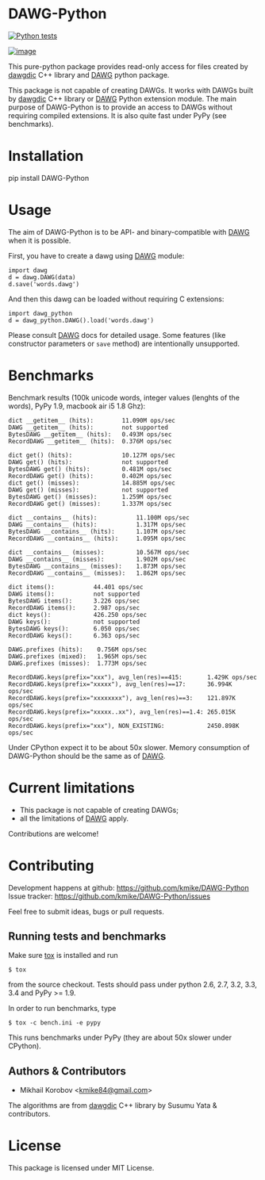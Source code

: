 # DAWG-Python

[![Python tests](https://github.com/pymorphy2-fork/DAWG-Python/actions/workflows/python-tests.yml/badge.svg)](https://github.com/pymorphy2-fork/DAWG-Python/actions/workflows/python-tests.yml)

[![image](https://coveralls.io/repos/kmike/DAWG-Python/badge.png?branch=master)](https://coveralls.io/r/kmike/DAWG-Python)

This pure-python package provides read-only access for files created by
[dawgdic](https://code.google.com/p/dawgdic/) C++ library and
[DAWG](https://github.com/kmike/DAWG) python package.

This package is not capable of creating DAWGs. It works with DAWGs built
by [dawgdic](https://code.google.com/p/dawgdic/) C++ library or
[DAWG](https://github.com/kmike/DAWG) Python extension module. The main
purpose of DAWG-Python is to provide an access to DAWGs without
requiring compiled extensions. It is also quite fast under PyPy (see
benchmarks).

# Installation

pip install DAWG-Python

# Usage

The aim of DAWG-Python is to be API- and binary-compatible with
[DAWG](https://github.com/kmike/DAWG) when it is possible.

First, you have to create a dawg using
[DAWG](https://github.com/kmike/DAWG) module:

    import dawg
    d = dawg.DAWG(data)
    d.save('words.dawg')

And then this dawg can be loaded without requiring C extensions:

    import dawg_python
    d = dawg_python.DAWG().load('words.dawg')

Please consult [DAWG](https://github.com/kmike/DAWG) docs for detailed
usage. Some features (like constructor parameters or `save` method) are
intentionally unsupported.

# Benchmarks

Benchmark results (100k unicode words, integer values (lenghts of the
words), PyPy 1.9, macbook air i5 1.8 Ghz):

    dict __getitem__ (hits):        11.090M ops/sec
    DAWG __getitem__ (hits):        not supported
    BytesDAWG __getitem__ (hits):   0.493M ops/sec
    RecordDAWG __getitem__ (hits):  0.376M ops/sec

    dict get() (hits):              10.127M ops/sec
    DAWG get() (hits):              not supported
    BytesDAWG get() (hits):         0.481M ops/sec
    RecordDAWG get() (hits):        0.402M ops/sec
    dict get() (misses):            14.885M ops/sec
    DAWG get() (misses):            not supported
    BytesDAWG get() (misses):       1.259M ops/sec
    RecordDAWG get() (misses):      1.337M ops/sec

    dict __contains__ (hits):           11.100M ops/sec
    DAWG __contains__ (hits):           1.317M ops/sec
    BytesDAWG __contains__ (hits):      1.107M ops/sec
    RecordDAWG __contains__ (hits):     1.095M ops/sec

    dict __contains__ (misses):         10.567M ops/sec
    DAWG __contains__ (misses):         1.902M ops/sec
    BytesDAWG __contains__ (misses):    1.873M ops/sec
    RecordDAWG __contains__ (misses):   1.862M ops/sec

    dict items():           44.401 ops/sec
    DAWG items():           not supported
    BytesDAWG items():      3.226 ops/sec
    RecordDAWG items():     2.987 ops/sec
    dict keys():            426.250 ops/sec
    DAWG keys():            not supported
    BytesDAWG keys():       6.050 ops/sec
    RecordDAWG keys():      6.363 ops/sec

    DAWG.prefixes (hits):    0.756M ops/sec
    DAWG.prefixes (mixed):   1.965M ops/sec
    DAWG.prefixes (misses):  1.773M ops/sec

    RecordDAWG.keys(prefix="xxx"), avg_len(res)==415:       1.429K ops/sec
    RecordDAWG.keys(prefix="xxxxx"), avg_len(res)==17:      36.994K ops/sec
    RecordDAWG.keys(prefix="xxxxxxxx"), avg_len(res)==3:    121.897K ops/sec
    RecordDAWG.keys(prefix="xxxxx..xx"), avg_len(res)==1.4: 265.015K ops/sec
    RecordDAWG.keys(prefix="xxx"), NON_EXISTING:            2450.898K ops/sec

Under CPython expect it to be about 50x slower. Memory consumption of
DAWG-Python should be the same as of
[DAWG](https://github.com/kmike/DAWG).

# Current limitations

-   This package is not capable of creating DAWGs;
-   all the limitations of [DAWG](https://github.com/kmike/DAWG) apply.

Contributions are welcome!

# Contributing

Development happens at github: <https://github.com/kmike/DAWG-Python>
Issue tracker: <https://github.com/kmike/DAWG-Python/issues>

Feel free to submit ideas, bugs or pull requests.

## Running tests and benchmarks

Make sure [tox](http://tox.testrun.org) is installed and run

    $ tox

from the source checkout. Tests should pass under python 2.6, 2.7, 3.2,
3.3, 3.4 and PyPy \>= 1.9.

In order to run benchmarks, type

    $ tox -c bench.ini -e pypy

This runs benchmarks under PyPy (they are about 50x slower under
CPython).

## Authors & Contributors

-   Mikhail Korobov \<<kmike84@gmail.com>\>

The algorithms are from [dawgdic](https://code.google.com/p/dawgdic/)
C++ library by Susumu Yata & contributors.

# License

This package is licensed under MIT License.
